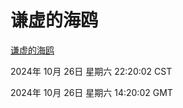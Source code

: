# 谦虚的海鸥
[谦虚的海鸥](http://219.139.197.74:56308/qxdho/course/base/hotlink/index.php)

2024年 10月 26日 星期六 22:20:02 CST

2024年 10月 26日 星期六 14:20:02 GMT
